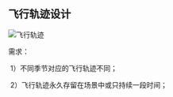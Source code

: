 ## 飞行轨迹设计

![飞行轨迹](G:\计图\Project\素材\飞行轨迹.png)

需求：

​	1）不同季节对应的飞行轨迹不同；

​	2）飞行轨迹永久存留在场景中或只持续一段时间；



